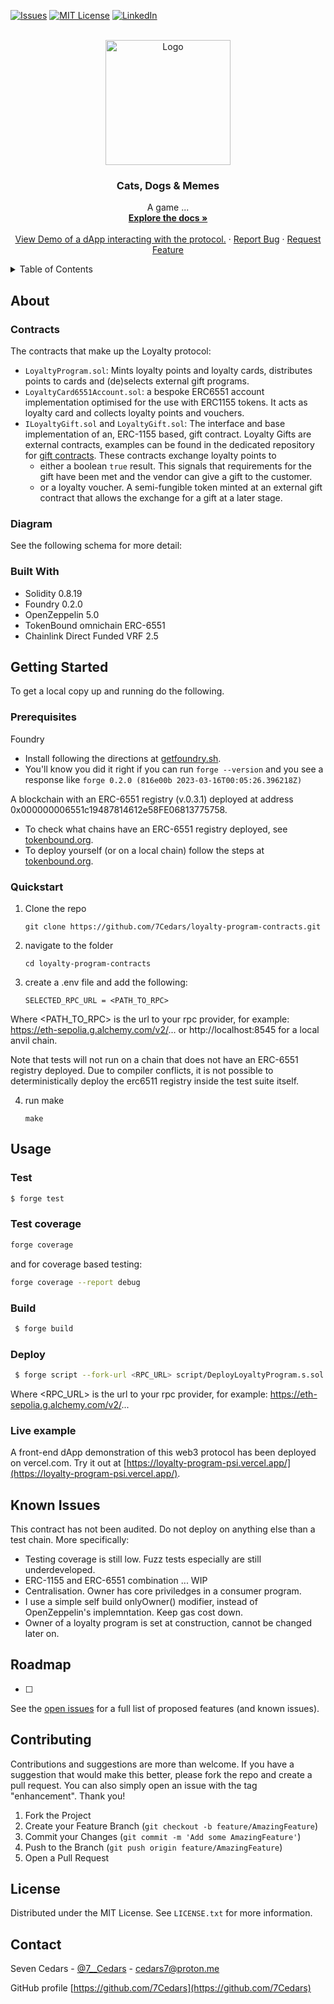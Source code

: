 [![Issues][issues-shield]][issues-url]
[![MIT License][license-shield]][license-url]
[![LinkedIn][linkedin-shield]][linkedin-url]

<!-- PROJECT LOGO -->
<br />
<div align="center">
  <a href="https://github.com/7Cedars/loyalty-program-contracts"> 
    <img src="public/iconLoyaltyProgram.svg" alt="Logo" width="200" height="200">
  </a>

<h3 align="center">Cats, Dogs & Memes </h3>

  <p align="center">
    A game ... 
    <br />
    <a href="https://github.com/7Cedars/loyalty-program-contracts"><strong>Explore the docs »</strong></a>
    <br />
    <br />
    <!--NB: TO DO --> 
    <a href="https://loyalty-program-psi.vercel.app">View Demo of a dApp interacting with the protocol.</a>
    ·
    <a href="https://github.com/7Cedars/loyalty-program-contracts/issues">Report Bug</a>
    ·
    <a href="https://github.com/7Cedars/loyalty-program-contracts/issues">Request Feature</a>
  </p>
</div>

<!-- TABLE OF CONTENTS -->
<details>
  <summary>Table of Contents</summary>

- [About](#about)
  - [Contracts](#contracts)
  - [Diagram](#diagram)
  - [Built With](#built-with)
- [Getting Started](#getting-started)
  - [Prerequisites](#prerequisites)
  - [Quickstart](#quickstart)
- [Usage](#usage)
  - [Test](#test)
  - [Test coverage](#test-coverage)
  - [Build](#build)
  - [Deploy](#deploy)
  - [Live example](#live-example)
- [Known Issues](#known-issues)
- [Roadmap](#roadmap)
- [Contributing](#contributing)
- [License](#license)
- [Contact](#contact)
  
</details>

<!-- ABOUT  -->
## About

### Contracts
The contracts that make up the Loyalty protocol: 
 - `LoyaltyProgram.sol`: Mints loyalty points and loyalty cards, distributes points to cards and (de)selects external gift programs. 
 - `LoyaltyCard6551Account.sol`: a bespoke ERC6551 account implementation optimised for the use with ERC1155 tokens. It acts as loyalty card and collects loyalty points and vouchers.
 - `ILoyaltyGift.sol` and `LoyaltyGift.sol`: The interface and base implementation of an, ERC-1155 based, gift contract. Loyalty Gifts are external contracts, examples can be found in the dedicated repository for [gift contracts](https://github.com/7Cedars/loyalty-gifts-contracts). These contracts exchange loyalty points to  
   - either a boolean `true` result. This signals that requirements for the gift have been met and the vendor can give a gift to the customer. 
   - or a loyalty voucher. A semi-fungible token minted at an external gift contract that allows the exchange for a gift at a later stage. 

### Diagram
See the following schema for more detail: 
  <!-- <a href="https://github.com/7Cedars/loyalty-program-contracts/blob/master/public/PoCModularLoyaltyProgram.png"> (Export? )
    <img src="public/PoCModularLoyaltyProgram.png" alt="Schema Protocol" width="100%" height="100%">
  </a> -->

### Built With
- Solidity 0.8.19
- Foundry 0.2.0
- OpenZeppelin 5.0
- TokenBound omnichain ERC-6551
- Chainlink Direct Funded VRF 2.5


<!-- GETTING STARTED -->
## Getting Started

To get a local copy up and running do the following.

### Prerequisites

Foundry
  - Install following the directions at [getfoundry.sh](https://getfoundry.sh/).
  - You'll know you did it right if you can run `forge --version` and you see a response like `forge 0.2.0 (816e00b 2023-03-16T00:05:26.396218Z)`

A blockchain with an ERC-6551 registry (v.0.3.1) deployed at address 0x000000006551c19487814612e58FE06813775758. 
  - To check what chains have an ERC-6551 registry deployed, see [tokenbound.org](https://docs.tokenbound.org/contracts/deployments). 
  - To deploy yourself (or on a local chain) follow the steps at [tokenbound.org](https://docs.tokenbound.org/guides/deploy-registry).

### Quickstart
1. Clone the repo
    ```
    git clone https://github.com/7Cedars/loyalty-program-contracts.git
    ```
2. navigate to the folder
    ```
    cd loyalty-program-contracts
    ```
3. create a .env file and add the following:
     ```
     SELECTED_RPC_URL = <PATH_TO_RPC> 
     ```
   
  Where <PATH_TO_RPC> is the url to your rpc provider, for example: https://eth-sepolia.g.alchemy.com/v2/... or http://localhost:8545 for a local anvil chain. 

  Note that tests will not run on a chain that does not have an ERC-6551 registry deployed. Due to compiler conflicts, it is not possible to deterministically deploy the erc6511 registry inside the test suite itself.    

4. run make
    ```
    make
    ```

## Usage
### Test 
  ```sh
  $ forge test
   ```

### Test coverage
  ```sh
  forge coverage
  ```

and for coverage based testing: 
  ```sh
  forge coverage --report debug
  ```

### Build
  ```sh
   $ forge build
   ```

### Deploy
  ```sh
   $ forge script --fork-url <RPC_URL> script/DeployLoyaltyProgram.s.sol --broadcast
   ```
Where <RPC_URL> is the url to your rpc provider, for example: https://eth-sepolia.g.alchemy.com/v2/...  


<!-- USAGE EXAMPLES -->
### Live example
A front-end dApp demonstration of this web3 protocol has been deployed on vercel.com. 
Try it out at [https://loyalty-program-psi.vercel.app/](https://loyalty-program-psi.vercel.app/). 


<!-- KNOWN ISSUES -->
## Known Issues
This contract has not been audited. Do not deploy on anything else than a test chain. More specifically:
- Testing coverage is still low. Fuzz tests especially are still underdeveloped.   
- ERC-1155 and ERC-6551 combination ... WIP 
- Centralisation. Owner has core priviledges in a consumer program. 
- I use a simple self build onlyOwner() modifier, instead of OpenZeppelin's implemntation. Keep gas cost down. 
- Owner of a loyalty program is set at construction, cannot be changed later on. 


<!-- ROADMAP -->
## Roadmap

- [ ] 

See the [open issues](https://github.com/7Cedars/loyalty-program-contracts/issues) for a full list of proposed features (and known issues).


<!-- CONTRIBUTING -->
## Contributing
Contributions and suggestions are more than welcome. If you have a suggestion that would make this better, please fork the repo and create a pull request. You can also simply open an issue with the tag "enhancement". Thank you! 

1. Fork the Project
2. Create your Feature Branch (`git checkout -b feature/AmazingFeature`)
3. Commit your Changes (`git commit -m 'Add some AmazingFeature'`)
4. Push to the Branch (`git push origin feature/AmazingFeature`)
5. Open a Pull Request



<!-- LICENSE -->
## License

Distributed under the MIT License. See `LICENSE.txt` for more information.


<!-- CONTACT -->
## Contact

Seven Cedars - [@7__Cedars](https://twitter.com/7__Cedars) - cedars7@proton.me

GitHub profile [https://github.com/7Cedars](https://github.com/7Cedars)


[issues-shield]: https://img.shields.io/github/issues/7Cedars/loyalty-program-contracts.svg?style=for-the-badge
[issues-url]: https://github.com/7Cedars/loyalty-program-contracts/issues/
[license-shield]: https://img.shields.io/github/license/7Cedars/loyalty-program-contracts.svg?style=for-the-badge
[license-url]: https://github.com/7Cedars/loyalty-program-contracts/LICENSE.txt
[linkedin-shield]: https://img.shields.io/badge/-LinkedIn-black.svg?style=for-the-badge&logo=linkedin&colorB=555
[linkedin-url]: https://linkedin.com/in/linkedin_username
[product-screenshot]: images/screenshot.png
<!-- See list of icons here: https://hendrasob.github.io/badges/ -->
[Next.js]: https://img.shields.io/badge/next.js-000000?style=for-the-badge&logo=nextdotjs&logoColor=white
[Next-url]: https://nextjs.org/
[React.js]: https://img.shields.io/badge/React-20232A?style=for-the-badge&logo=react&logoColor=61DAFB
[React-url]: https://reactjs.org/
[Tailwind-css]: https://img.shields.io/badge/Tailwind_CSS-38B2AC?style=for-the-badge&logo=tailwind-css&logoColor=white
[Tailwind-url]: https://tailwindcss.com/
[Vue.js]: https://img.shields.io/badge/Vue.js-35495E?style=for-the-badge&logo=vuedotjs&logoColor=4FC08D
[Redux]: https://img.shields.io/badge/Redux-593D88?style=for-the-badge&logo=redux&logoColor=white
[Redux-url]: https://redux.js.org/
